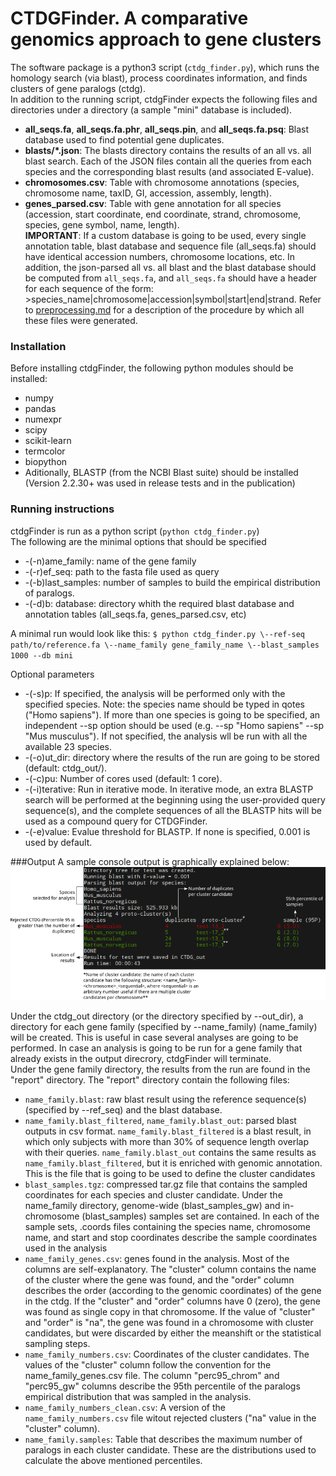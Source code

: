 # CTDGFinder. A comparative genomics approach to gene clusters

 
The software package is a python3 script (`ctdg_finder.py`), which runs the homology search (via blast), process coordinates information, and finds clusters of gene paralogs (ctdg).  
In addition to the running script, ctdgFinder expects the following files and directories under a directory (a sample "mini" database is included).  

* **all_seqs.fa**, **all_seqs.fa.phr**, **all_seqs.pin**, and **all_seqs.fa.psq**: Blast database used to find potential gene duplicates.  
* **blasts/\*.json**: The blasts directory contains the results of an all vs. all blast search. Each of the JSON files contain all the queries from each species and the corresponding blast results (and associated E-value).  
* **chromosomes.csv**: Table with chromosome annotations (species, chromosome name, taxID, GI, accession, assembly, length).  
* **genes_parsed.csv**: Table with gene annotation for all species (accession, start coordinate, end coordinate, strand, chromosome, species, gene symbol, name, length).  
**IMPORTANT**: If a custom database is going to be used, every single annotation table, blast database and sequence file (all_seqs.fa) should have identical accession numbers, chromosome locations, etc. In addition, the json-parsed all vs. all blast and the blast database should be computed from `all_seqs.fa`, and `all_seqs.fa` should have a header for each sequence of the form:  
\>species_name|chromosome|accession|symbol|start|end|strand. Refer to [preprocessing.md](preprocessing.md) for a description of the procedure by which all these files were generated.  

### Installation
Before installing ctdgFinder, the following python modules should be installed:  

* numpy 
* pandas 
* numexpr
* scipy
* scikit-learn
* termcolor
* biopython
* Aditionally, BLASTP (from the NCBI Blast suite) should be installed (Version 2.2.30+ was used in release tests and in the publication)  

### Running instructions
ctdgFinder is run as a python script (`python ctdg_finder.py`)  
The following are the minimal options that should be specified  

* \-(-n)ame_family: name of the gene family  
* \-(-r)ef_seq: path to the fasta file used as query  
* \-(-b)last_samples: number of samples to build the empirical distribution of paralogs.  
* \-(-d)b: database: directory whith the required blast database and annotation tables (all_seqs.fa, genes_parsed.csv, etc)  

A minimal run would look like this: `$ python ctdg_finder.py \--ref-seq path/to/reference.fa \--name_family gene_family_name \--blast_samples 1000 --db mini`  

Optional parameters  

* \-(-s)p: If specified, the analysis will be performed only with the specified species. Note: the species name should be typed in qotes ("Homo sapiens"). If more than one species is going to be specified, an independent --sp option should be used (e.g. \--sp "Homo sapiens" \--sp "Mus musculus"). If not specified, the analysis wll be run with all the available 23 species.  
* \-(-o)ut_dir: directory where the results of the run are going to be stored (default: ctdg_out/).  
* \-(-c)pu: Number of cores used (default: 1 core).  
* \-(-i)terative: Run in iterative mode. In iterative mode, an extra BLASTP search will be performed at the beginning using the user-provided query sequence(s), and the complete sequences of all the BLASTP hits will be used as a compound query for CTDGFinder.
* \-(-e)value: Evalue threshold for BLASTP. If none is specified, 0.001 is used by default.

###Output
A sample console output is graphically explained below:  
![output](screenshot.png)


Under the ctdg_out directory (or the directory specified by \--out_dir), a directory for each gene family (specified by \--name_family) (name_family) will be created. This is useful in case several analyses are going to be performed. In case an analysis is going to be run for a gene family that already exists in the output direcrory, ctdgFinder will terminate.  
Under the gene family directory, the results from the run are found in the "report" directory. The "report" directory contain the following files:  

* `name_family.blast`: raw blast result using the reference sequence(s) (specified by --ref_seq) and the blast database.
* `name_family.blast_filtered`, `name_family.blast_out`: parsed blast outputs in csv format. `name_family.blast_filtered` is a blast result, in which only subjects with more than 30% of sequence length overlap with their queries. `name_family.blast_out` contains the same results as `name_family.blast_filtered`, but it is enriched with genomic annotation. This is the file that is going to be used to define the cluster candidates
* `blast_samples.tgz`: compressed tar.gz file that contains the sampled coordinates for each species and cluster candidate. Under the name_family directory, genome-wide (blast_samples_gw) and in-chromosome (blast_samples) samples set are contained. In each of the sample sets, .coords files containing the species name, chromosome name, and start and stop coordinates describe the sample coordinates used in the analysis
* `name_family_genes.csv`: genes found in the analysis. Most of the columns are self-explanatory. The "cluster" column contains the name of the cluster where the gene was found, and the "order" column describes the order (according to the genomic coordinates) of the gene in the ctdg. If the "cluster" and "order" columns have 0 (zero), the gene was found as single copy in that chromosome. If the value of "cluster" and "order" is "na", the gene was found in a chromosome with cluster candidates, but were discarded by either the meanshift or the statistical sampling steps.
* `name_family_numbers.csv`: Coordinates of the cluster candidates. The values of the "cluster" column follow the convention for the name_family_genes.csv file. The column "perc95_chrom" and "perc95_gw" columns describe the 95th percentile of the paralogs empirical distribution that was sampled in the analysis.
* `name_family_numbers_clean.csv`: A version of the `name_family_numbers.csv` file witout rejected clusters ("na" value in the "cluster" column).
* `name_family.samples`: Table that describes the maximum number of paralogs in each cluster candidate. These are the distributions used to calculate the above mentioned percentiles.
